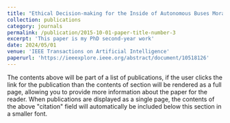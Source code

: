 ```yaml
---
title: "Ethical Decision-making for the Inside of Autonomous Buses Moral Dilemmas"
collection: publications
category: journals
permalink: /publication/2015-10-01-paper-title-number-3
excerpt: 'This paper is my PhD second-year work'
date: 2024/05/01
venue: 'IEEE Transactions on Artificial Intelligence'
paperurl: 'https://ieeexplore.ieee.org/abstract/document/10518126'
---
```


The contents above will be part of a list of publications, if the user clicks the link for the publication than the contents of section will be rendered as a full page, allowing you to provide more information about the paper for the reader. When publications are displayed as a single page, the contents of the above "citation" field will automatically be included below this section in a smaller font.
